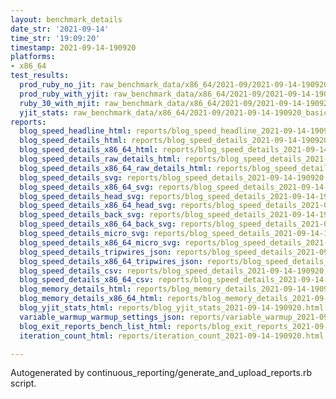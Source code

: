 ```yaml
---
layout: benchmark_details
date_str: '2021-09-14'
time_str: '19:09:20'
timestamp: 2021-09-14-190920
platforms:
- x86_64
test_results:
  prod_ruby_no_jit: raw_benchmark_data/x86_64/2021-09/2021-09-14-190920_basic_benchmark_prod_ruby_no_jit.json
  prod_ruby_with_yjit: raw_benchmark_data/x86_64/2021-09/2021-09-14-190920_basic_benchmark_prod_ruby_with_yjit.json
  ruby_30_with_mjit: raw_benchmark_data/x86_64/2021-09/2021-09-14-190920_basic_benchmark_ruby_30_with_mjit.json
  yjit_stats: raw_benchmark_data/x86_64/2021-09/2021-09-14-190920_basic_benchmark_yjit_stats.json
reports:
  blog_speed_headline_html: reports/blog_speed_headline_2021-09-14-190920.html
  blog_speed_details_html: reports/blog_speed_details_2021-09-14-190920.html
  blog_speed_details_x86_64_html: reports/blog_speed_details_2021-09-14-190920.x86_64.html
  blog_speed_details_raw_details_html: reports/blog_speed_details_2021-09-14-190920.raw_details.html
  blog_speed_details_x86_64_raw_details_html: reports/blog_speed_details_2021-09-14-190920.x86_64.raw_details.html
  blog_speed_details_svg: reports/blog_speed_details_2021-09-14-190920.svg
  blog_speed_details_x86_64_svg: reports/blog_speed_details_2021-09-14-190920.x86_64.svg
  blog_speed_details_head_svg: reports/blog_speed_details_2021-09-14-190920.head.svg
  blog_speed_details_x86_64_head_svg: reports/blog_speed_details_2021-09-14-190920.x86_64.head.svg
  blog_speed_details_back_svg: reports/blog_speed_details_2021-09-14-190920.back.svg
  blog_speed_details_x86_64_back_svg: reports/blog_speed_details_2021-09-14-190920.x86_64.back.svg
  blog_speed_details_micro_svg: reports/blog_speed_details_2021-09-14-190920.micro.svg
  blog_speed_details_x86_64_micro_svg: reports/blog_speed_details_2021-09-14-190920.x86_64.micro.svg
  blog_speed_details_tripwires_json: reports/blog_speed_details_2021-09-14-190920.tripwires.json
  blog_speed_details_x86_64_tripwires_json: reports/blog_speed_details_2021-09-14-190920.x86_64.tripwires.json
  blog_speed_details_csv: reports/blog_speed_details_2021-09-14-190920.csv
  blog_speed_details_x86_64_csv: reports/blog_speed_details_2021-09-14-190920.x86_64.csv
  blog_memory_details_html: reports/blog_memory_details_2021-09-14-190920.html
  blog_memory_details_x86_64_html: reports/blog_memory_details_2021-09-14-190920.x86_64.html
  blog_yjit_stats_html: reports/blog_yjit_stats_2021-09-14-190920.html
  variable_warmup_warmup_settings_json: reports/variable_warmup_2021-09-14-190920.warmup_settings.json
  blog_exit_reports_bench_list_html: reports/blog_exit_reports_2021-09-14-190920.bench_list.html
  iteration_count_html: reports/iteration_count_2021-09-14-190920.html

---
```

Autogenerated by continuous_reporting/generate_and_upload_reports.rb script.

